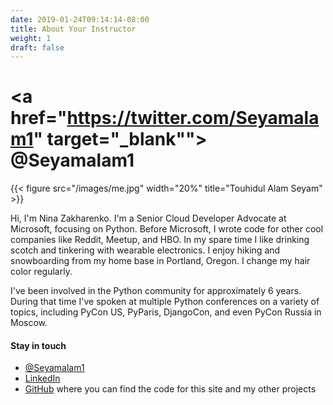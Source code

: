 ```yaml
---
date: 2019-01-24T09:14:14-08:00
title: About Your Instructor
weight: 1
draft: false
---
```


# <a href="https://twitter.com/Seyamalam1" target="_blank""><i class='fab fa-twitter'></i> @Seyamalam1</a>

{{< figure src="/images/me.jpg" width="20%" title="Touhidul Alam Seyam" >}}
</a>

Hi, I'm Nina Zakharenko. I'm a Senior Cloud Developer Advocate at Microsoft, focusing on Python. Before Microsoft, I wrote code for other cool companies like Reddit, Meetup, and HBO. In my spare time I like drinking scotch and tinkering with wearable electronics. I enjoy hiking and snowboarding from my home base in Portland, Oregon. I change my hair color regularly.


I've been involved in the Python community for approximately 6 years. During that time I've spoken at multiple Python conferences on a variety of topics, including PyCon US, PyParis, DjangoCon, and even PyCon Russia in Moscow.

#### Stay in touch
- <a href="https://twitter.com/Seyamalam1" target="_blank"><i class='fab fa-twitter'></i> @Seyamalam1</a>
- <a href="https://www.linkedin.com/in/nnja/" target="_blank"><i class='fab fa-linkedin'></i> LinkedIn</a>
- <a href="https://github.com/seyamalam/" target="_blank"><i class='fab fa-github'></i> GitHub</a> where you can find the code for this site and my other projects

